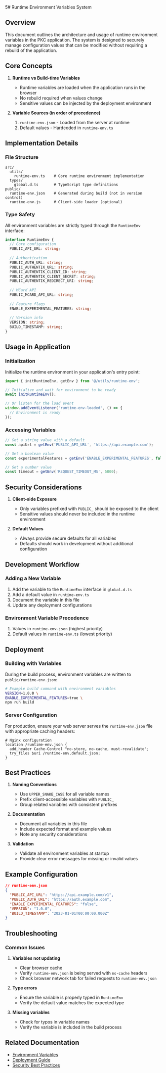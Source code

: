 5# Runtime Environment Variables System

## Overview

This document outlines the architecture and usage of runtime environment variables in the PKC application. The system is designed to securely manage configuration values that can be modified without requiring a rebuild of the application.

## Core Concepts

1. **Runtime vs Build-time Variables**
   - Runtime variables are loaded when the application runs in the browser
   - No rebuild required when values change
   - Sensitive values can be injected by the deployment environment

2. **Variable Sources (in order of precedence)**
   1. `runtime-env.json` - Loaded from the server at runtime
   2. Default values - Hardcoded in `runtime-env.ts`

## Implementation Details

### File Structure

```
src/
  utils/
    runtime-env.ts    # Core runtime environment implementation
  types/
    global.d.ts       # TypeScript type definitions
public/
  runtime-env.json    # Generated during build (not in version control)
  runtime-env.js      # Client-side loader (optional)
```

### Type Safety

All environment variables are strictly typed through the `RuntimeEnv` interface:

```typescript
interface RuntimeEnv {
  // Core configuration
  PUBLIC_API_URL: string;
  
  // Authentication
  PUBLIC_AUTH_URL: string;
  PUBLIC_AUTHENTIK_URL: string;
  PUBLIC_AUTHENTIK_CLIENT_ID: string;
  PUBLIC_AUTHENTIK_CLIENT_SECRET: string;
  PUBLIC_AUTHENTIK_REDIRECT_URI: string;
  
  // MCard API
  PUBLIC_MCARD_API_URL: string;
  
  // Feature flags
  ENABLE_EXPERIMENTAL_FEATURES: string;
  
  // Version info
  VERSION: string;
  BUILD_TIMESTAMP: string;
}
```

## Usage in Application

### Initialization

Initialize the runtime environment in your application's entry point:

```typescript
import { initRuntimeEnv, getEnv } from '@/utils/runtime-env';

// Initialize and wait for environment to be ready
await initRuntimeEnv();

// Or listen for the load event
window.addEventListener('runtime-env-loaded', () => {
  // Environment is ready
});
```

### Accessing Variables

```typescript
// Get a string value with a default
const apiUrl = getEnv('PUBLIC_API_URL', 'https://api.example.com');

// Get a boolean value
const experimentalFeatures = getEnv('ENABLE_EXPERIMENTAL_FEATURES', false);

// Get a number value
const timeout = getEnv('REQUEST_TIMEOUT_MS', 5000);
```

## Security Considerations

1. **Client-side Exposure**
   - Only variables prefixed with `PUBLIC_` should be exposed to the client
   - Sensitive values should never be included in the runtime environment

2. **Default Values**
   - Always provide secure defaults for all variables
   - Defaults should work in development without additional configuration

## Development Workflow

### Adding a New Variable

1. Add the variable to the `RuntimeEnv` interface in `global.d.ts`
2. Add a default value in `runtime-env.ts`
3. Document the variable in this file
4. Update any deployment configurations

### Environment Variable Precedence

1. Values in `runtime-env.json` (highest priority)
2. Default values in `runtime-env.ts` (lowest priority)

## Deployment

### Building with Variables

During the build process, environment variables are written to `public/runtime-env.json`:

```bash
# Example build command with environment variables
VERSION=1.0.0 \
ENABLE_EXPERIMENTAL_FEATURES=true \
npm run build
```

### Server Configuration

For production, ensure your web server serves the `runtime-env.json` file with appropriate caching headers:

```nginx
# Nginx configuration
location /runtime-env.json {
  add_header Cache-Control "no-store, no-cache, must-revalidate";
  try_files $uri /runtime-env.default.json;
}
```

## Best Practices

1. **Naming Conventions**
   - Use `UPPER_SNAKE_CASE` for all variable names
   - Prefix client-accessible variables with `PUBLIC_`
   - Group related variables with consistent prefixes

2. **Documentation**
   - Document all variables in this file
   - Include expected format and example values
   - Note any security considerations

3. **Validation**
   - Validate all environment variables at startup
   - Provide clear error messages for missing or invalid values

## Example Configuration

```json
// runtime-env.json
{
  "PUBLIC_API_URL": "https://api.example.com/v1",
  "PUBLIC_AUTH_URL": "https://auth.example.com",
  "ENABLE_EXPERIMENTAL_FEATURES": "false",
  "VERSION": "1.0.0",
  "BUILD_TIMESTAMP": "2023-01-01T00:00:00.000Z"
}
```

## Troubleshooting

### Common Issues

1. **Variables not updating**
   - Clear browser cache
   - Verify `runtime-env.json` is being served with `no-cache` headers
   - Check browser network tab for failed requests to `runtime-env.json`

2. **Type errors**
   - Ensure the variable is properly typed in `RuntimeEnv`
   - Verify the default value matches the expected type

3. **Missing variables**
   - Check for typos in variable names
   - Verify the variable is included in the build process

## Related Documentation

- [Environment Variables](./environment-variables.md)
- [Deployment Guide](../deployment/README.md)
- [Security Best Practices](../security/best-practices.md)
